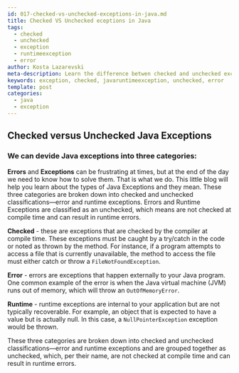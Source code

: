 ```yaml
---
id: 017-checked-vs-unchecked-exceptions-in-java.md
title: Checked VS Unchecked eceptions in Java
tags:
  - checked
  - unchecked
  - exception
  - runtimeexception
  - error
author: Kosta Lazarevski
meta-description: Learn the difference betwen checked and unchecked exceptions in Java
keywords: exception, checked, javaruntimeexception, unchecked, error
template: post
categories:
  - java
  - exception
---
```





## Checked versus Unchecked Java Exceptions
### We can devide Java exceptions into three categories:

**Errors** and **Exceptions** can be frustrating at times, but at the end of the day we need to know how to solve them. That is what we do. This little blog will help you learn about the types of Java Exceptions and they mean.
These three categories are broken down into checked and unchecked classifications—error and runtime exceptions. Errors and Runtime Exceptions are classified as an unchecked, which means are not checked at compile time and can result in runtime errors.


**Checked** - these are exceptions that are checked by the compiler at compile time. These exceptions must be caught by a try/catch in the code or noted as thrown by the method. For instance, if a program attempts to access a file that is currently unavailable, the method to access the file must either catch or throw a `FileNotFoundException`.

**Error** - errors are exceptions that happen externally to your Java program. One common example of the error is when the Java virtual machine (JVM) runs out of memory, which will throw an `OutOfMemoryError`.

**Runtime** - runtime exceptions are internal to your application but are not typically recoverable. For example, an object that is expected to have a value but is actually null. In this case, a `NullPointerException` exception would be thrown.

These three categories are broken down into checked and unchecked classifications—error and runtime exceptions and are grouped together as unchecked, which, per their name, are not checked at compile time and can result in runtime errors.
